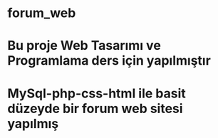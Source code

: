# forum_web
# Bu proje Web Tasarımı ve Programlama ders için yapılmıştır
# MySql-php-css-html ile basit düzeyde bir forum web sitesi yapılmış

